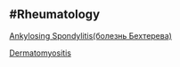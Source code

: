 #Rheumatology
---
[Ankylosing Spondylitis(болезнь Бехтерева)](rheumatology/AS.md)

[Dermatomyositis](rheumatology/dermatomyositis.md)

